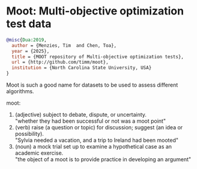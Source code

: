 # Moot: Multi-objective optimization test data

```bibtex
@misc{Dua:2019,
  author = {Menzies, Tim  and Chen, Toa},
  year = {2025},
  title = {MOOT repository of Multi-objective optimization tests},
  url = {http://github.com/timm/moot},
  institution = {North Carolina State University, USA} 
}
```
Moot is such a good name for datasets to be used to assess different algorithms.

moot: 
1. (adjective) subject to debate, dispute, or uncertainty.  
    "whether they had been successful or not was a moot point"
2. (verb) raise (a question or topic) for discussion; suggest (an idea or possibility).    
   "Sylvia needed a vacation, and a trip to Ireland had been mooted"
3. (noun) a mock trial set up to examine a hypothetical case as an academic exercise.    
   "the object of a moot is to provide practice in developing an argument"
